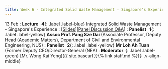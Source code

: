 ```yaml
---
title: Week 6 - Integrated Solid Waste Management - Singapore's Experience
---
```


13 Feb
: **Lecture &nbsp; 4**{: .label .label-blue} Integrated Solid Waste Management - Singapore's Experience
  : [[Slides](https://canvas.nus.edu.sg/courses/42112/pages/lecture-4-waste-management?module_item_id=97196)][[Panel Discussion Q&A](https://canvas.nus.edu.sg/courses/42112/discussion_topics/27408?module_item_id=97465)]
: **Panelist &nbsp; 1**{: .label .label-yellow} **Assoc Prof. Pang Sze Dai** (Associate Professor, Deputy Head (Academic Matters), Department of Civil and Environmental Engineering, NUS)
: **Panelist &nbsp; 2**{: .label .label-yellow} **Mr Loh Ah Tuan** (Former Deputy CEO/Director-General (NEA)
: **Moderator &nbsp;**{: .label .label-green} [Mr. Wong Kai Yeng]({{ site.baseurl }}{% link staff.md %}){: .v-align-middle}
